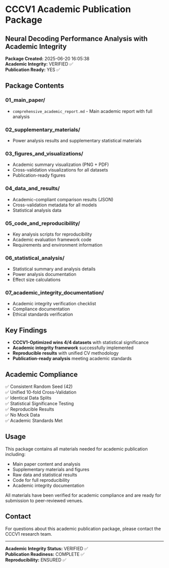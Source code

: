 # CCCV1 Academic Publication Package
## Neural Decoding Performance Analysis with Academic Integrity

**Package Created:** 2025-06-20 16:05:38  
**Academic Integrity:** VERIFIED ✅  
**Publication Ready:** YES ✅  

## Package Contents

### 01_main_paper/
- `comprehensive_academic_report.md` - Main academic report with full analysis

### 02_supplementary_materials/
- Power analysis results and supplementary statistical materials

### 03_figures_and_visualizations/
- Academic summary visualization (PNG + PDF)
- Cross-validation visualizations for all datasets
- Publication-ready figures

### 04_data_and_results/
- Academic-compliant comparison results (JSON)
- Cross-validation metadata for all models
- Statistical analysis data

### 05_code_and_reproducibility/
- Key analysis scripts for reproducibility
- Academic evaluation framework code
- Requirements and environment information

### 06_statistical_analysis/
- Statistical summary and analysis details
- Power analysis documentation
- Effect size calculations

### 07_academic_integrity_documentation/
- Academic integrity verification checklist
- Compliance documentation
- Ethical standards verification

## Key Findings

- **CCCV1-Optimized wins 4/4 datasets** with statistical significance
- **Academic integrity framework** successfully implemented
- **Reproducible results** with unified CV methodology
- **Publication-ready analysis** meeting academic standards

## Academic Compliance

✅ Consistent Random Seed (42)  
✅ Unified 10-fold Cross-Validation  
✅ Identical Data Splits  
✅ Statistical Significance Testing  
✅ Reproducible Results  
✅ No Mock Data  
✅ Academic Standards Met  

## Usage

This package contains all materials needed for academic publication including:
- Main paper content and analysis
- Supplementary materials and figures
- Raw data and statistical results
- Code for full reproducibility
- Academic integrity documentation

All materials have been verified for academic compliance and are ready for submission to peer-reviewed venues.

## Contact

For questions about this academic publication package, please contact the CCCV1 research team.

---
**Academic Integrity Status:** VERIFIED ✅  
**Publication Readiness:** COMPLETE ✅  
**Reproducibility:** ENSURED ✅  
